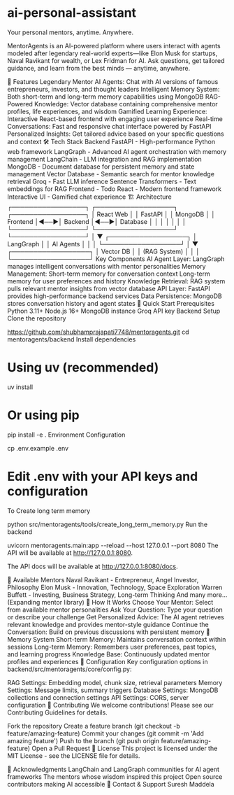 # ai-personal-assistant
Your personal mentors, anytime. Anywhere.

MentorAgents is an AI-powered platform where users interact with agents modeled after legendary real-world experts—like Elon Musk for startups, Naval Ravikant for wealth, or Lex Fridman for AI. Ask questions, get tailored guidance, and learn from the best minds — anytime, anywhere.

🚀 Features
Legendary Mentor AI Agents: Chat with AI versions of famous entrepreneurs, investors, and thought leaders
Intelligent Memory System: Both short-term and long-term memory capabilities using MongoDB
RAG-Powered Knowledge: Vector database containing comprehensive mentor profiles, life experiences, and wisdom
Gamified Learning Experience: Interactive React-based frontend with engaging user experience
Real-time Conversations: Fast and responsive chat interface powered by FastAPI
Personalized Insights: Get tailored advice based on your specific questions and context
🛠 Tech Stack
Backend
FastAPI - High-performance Python web framework
LangGraph - Advanced AI agent orchestration with memory management
LangChain - LLM integration and RAG implementation
MongoDB - Document database for persistent memory and state management
Vector Database - Semantic search for mentor knowledge retrieval
Groq - Fast LLM inference
Sentence Transformers - Text embeddings for RAG
Frontend - Todo
React - Modern frontend framework
Interactive UI - Gamified chat experience
🏗 Architecture
┌─────────────────┐    ┌──────────────────┐    ┌─────────────────┐
│   React Web     │    │   FastAPI        │    │   MongoDB       │
│   Frontend      │◄──►│   Backend        │◄──►│   Database      │
│                 │    │                  │    │                 │
└─────────────────┘    └──────────────────┘    └─────────────────┘
                                │
                                ▼
                       ┌──────────────────┐
                       │   LangGraph      │
                       │   AI Agents      │
                       │                  │
                       └──────────────────┘
                                │
                                ▼
                       ┌──────────────────┐
                       │   Vector DB      │
                       │   (RAG System)   │
                       │                  │
                       └──────────────────┘
Key Components
AI Agent Layer: LangGraph manages intelligent conversations with mentor personalities
Memory Management:
Short-term memory for conversation context
Long-term memory for user preferences and history
Knowledge Retrieval: RAG system pulls relevant mentor insights from vector database
API Layer: FastAPI provides high-performance backend services
Data Persistence: MongoDB stores conversation history and agent states
🚀 Quick Start
Prerequisites
Python 3.11+
Node.js 16+
MongoDB instance
Groq API key
Backend Setup
Clone the repository

https://github.com/shubhamprajapati7748/mentoragents.git
cd mentoragents/backend
Install dependencies

# Using uv (recommended)
uv install

# Or using pip
pip install -e .
Environment Configuration

cp .env.example .env
# Edit .env with your API keys and configuration
To Create long term memory

python src/mentoragents/tools/create_long_term_memory.py
Run the backend

uvicorn mentoragents.main:app --reload --host 127.0.0.1 --port 8080
The API will be available at http://127.0.0.1:8080.

The API docs will be available at http://127.0.0.1:8080/docs.

🤖 Available Mentors
Naval Ravikant - Entrepreneur, Angel Investor, Philosophy
Elon Musk - Innovation, Technology, Space Exploration
Warren Buffett - Investing, Business Strategy, Long-term Thinking
And many more... (Expanding mentor library)
💬 How It Works
Choose Your Mentor: Select from available mentor personalities
Ask Your Question: Type your question or describe your challenge
Get Personalized Advice: The AI agent retrieves relevant knowledge and provides mentor-style guidance
Continue the Conversation: Build on previous discussions with persistent memory
🧠 Memory System
Short-term Memory: Maintains conversation context within sessions
Long-term Memory: Remembers user preferences, past topics, and learning progress
Knowledge Base: Continuously updated mentor profiles and experiences
🔧 Configuration
Key configuration options in backend/src/mentoragents/core/config.py:

RAG Settings: Embedding model, chunk size, retrieval parameters
Memory Settings: Message limits, summary triggers
Database Settings: MongoDB collections and connection settings
API Settings: CORS, server configuration
🤝 Contributing
We welcome contributions! Please see our Contributing Guidelines for details.

Fork the repository
Create a feature branch (git checkout -b feature/amazing-feature)
Commit your changes (git commit -m 'Add amazing feature')
Push to the branch (git push origin feature/amazing-feature)
Open a Pull Request
📄 License
This project is licensed under the MIT License - see the LICENSE file for details.

🙏 Acknowledgments
LangChain and LangGraph communities for AI agent frameworks
The mentors whose wisdom inspired this project
Open source contributors making AI accessible
📧 Contact & Support
Suresh Maddela